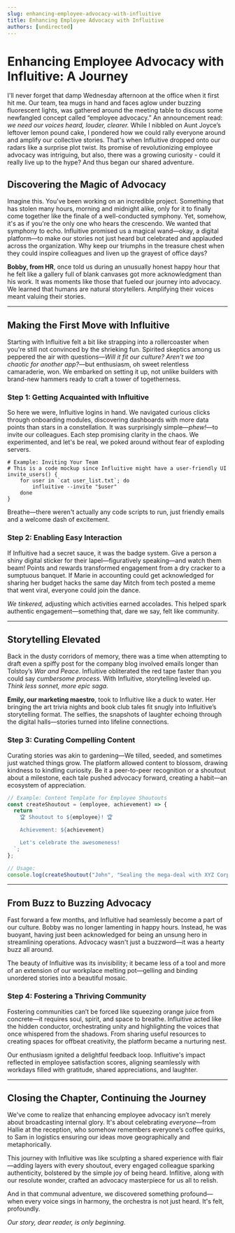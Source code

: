 ```yaml
---
slug: enhancing-employee-advocacy-with-influitive
title: Enhancing Employee Advocacy with Influitive
authors: [undirected]
---
```



# Enhancing Employee Advocacy with Influitive: A Journey

I'll never forget that damp Wednesday afternoon at the office when it first hit me. Our team, tea mugs in hand and faces aglow under buzzing fluorescent lights, was gathered around the meeting table to discuss some newfangled concept called “employee advocacy.” An announcement read: *we need our voices heard, louder, clearer.* While I nibbled on Aunt Joyce’s leftover lemon pound cake, I pondered how we could rally everyone around and amplify our collective stories. That's when Influitive dropped onto our radars like a surprise plot twist. Its promise of revolutionizing employee advocacy was intriguing, but also, there was a growing curiosity - could it really live up to the hype? And thus began our shared adventure.

## Discovering the Magic of Advocacy

Imagine this. You've been working on an incredible project. Something that has stolen many hours, morning and midnight alike, only for it to finally come together like the finale of a well-conducted symphony. Yet, somehow, it's as if you're the only one who hears the crescendo. We wanted that symphony to echo. Influitive promised us a magical wand—okay, a digital platform—to make our stories not just heard but celebrated and applauded across the organization. Why keep our triumphs in the treasure chest when they could inspire colleagues and liven up the grayest of office days?

**Bobby, from HR**, once told us during an unusually honest happy hour that he felt like a gallery full of blank canvases got more acknowledgment than his work. It was moments like those that fueled our journey into advocacy. We learned that humans are natural storytellers. Amplifying their voices meant valuing their stories.

---

## Making the First Move with Influitive

Starting with Influitive felt a bit like strapping into a rollercoaster when you're still not convinced by the shrieking fun. Spirited skeptics among us peppered the air with questions—*Will it fit our culture? Aren’t we too chaotic for another app?*—but enthusiasm, oh sweet relentless camaraderie, won. We embarked on setting it up, not unlike builders with brand-new hammers ready to craft a tower of togetherness.

### Step 1: Getting Acquainted with Influitive

So here we were, Influitive logins in hand. We navigated curious clicks through onboarding modules, discovering dashboards with more data points than stars in a constellation. It was surprisingly simple—*phew!*—to invite our colleagues. Each step promising clarity in the chaos. We experimented, and let's be real, we poked around without fear of exploding servers.

```shell
# Example: Inviting Your Team
# This is a code mockup since Influitive might have a user-friendly UI
invite_users() {
    for user in `cat user_list.txt`; do
        influitive --invite "$user"
    done
}
```

Breathe—there weren't actually any code scripts to run, just friendly emails and a welcome dash of excitement.

### Step 2: Enabling Easy Interaction

If Influitive had a secret sauce, it was the badge system. Give a person a shiny digital sticker for their lapel—figuratively speaking—and watch them beam! Points and rewards transformed engagement from a dry cracker to a sumptuous banquet. If Marie in accounting could get acknowledged for sharing her budget hacks the same day Mitch from tech posted a meme that went viral, everyone could join the dance.

*We tinkered,* adjusting which activities earned accolades. This helped spark authentic engagement—something that, dare we say, felt like community.

---

## Storytelling Elevated

Back in the dusty corridors of memory, there was a time when attempting to draft even a spiffy post for the company blog involved emails longer than Tolstoy’s *War and Peace*. Influitive obliterated the red tape faster than you could say *cumbersome process*. With Influitive, storytelling leveled up. *Think less sonnet, more epic saga*.

**Emily, our marketing maestro**, took to Influitive like a duck to water. Her bringing the art trivia nights and book club tales fit snugly into Influitive’s storytelling format. The selfies, the snapshots of laughter echoing through the digital halls—stories turned into lifeline connections.

### Step 3: Curating Compelling Content

Curating stories was akin to gardening—We tilled, seeded, and sometimes just watched things grow. The platform allowed content to blossom, drawing kindness to kindling curiosity. Be it a peer-to-peer recognition or a shoutout about a milestone, each tale pushed advocacy forward, creating a habit—an ecosystem of appreciation. 

```javascript
// Example: Content Template for Employee Shoutouts
const createShoutout = (employee, achievement) => {
  return `
    🏆 Shoutout to ${employee}! 🏆

    Achievement: ${achievement}

    Let's celebrate the awesomeness!
  `;
};

// Usage: 
console.log(createShoutout("John", "Sealing the mega-deal with XYZ Corp"));
```

---

## From Buzz to Buzzing Advocacy

Fast forward a few months, and Influitive had seamlessly become a part of our culture. Bobby was no longer lamenting in happy hours. Instead, he was buoyant, having just been acknowledged for being an unsung hero in streamlining operations. Advocacy wasn't just a buzzword—it was a hearty buzz all around.

The beauty of Influitive was its invisibility; it became less of a tool and more of an extension of our workplace melting pot—gelling and binding unordered stories into a beautiful mosaic. 

### Step 4: Fostering a Thriving Community

Fostering communities can’t be forced like squeezing orange juice from concrete—it requires soul, spirit, and space to breathe. Influitive acted like the hidden conductor, orchestrating unity and highlighting the voices that once whispered from the shadows. From sharing useful resources to creating spaces for offbeat creativity, the platform became a nurturing nest.

Our enthusiasm ignited a delightful feedback loop. Influitive's impact reflected in employee satisfaction scores, aligning seamlessly with workdays filled with gratitude, shared appreciations, and laughter.

---

## Closing the Chapter, Continuing the Journey

We've come to realize that enhancing employee advocacy isn’t merely about broadcasting internal glory. It's about celebrating *everyone*—from Hallie at the reception, who somehow remembers everyone’s coffee quirks, to Sam in logistics ensuring our ideas move geographically and metaphorically.

This journey with Influitive was like sculpting a shared experience with flair—adding layers with every shoutout, every engaged colleague sparking authenticity, bolstered by the simple joy of being heard. Inflitive, along with our resolute wonder, crafted an advocacy masterpiece for us all to relish.

And in that communal adventure, we discovered something profound—when every voice sings in harmony, the orchestra is not just heard. It's felt, profoundly.

*Our story, dear reader, is only beginning.*